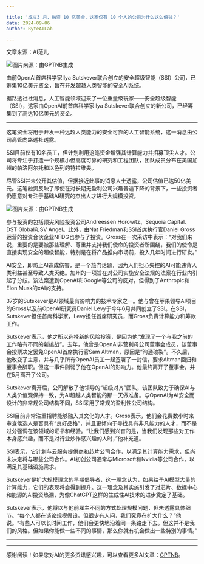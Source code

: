 ```yaml
---

title: '成立3 月，融资 10 亿美金，这家仅有 10 个人的公司为什么这么值钱？'
date: 2024-09-06
author: ByteAILab

---
```


文章来源：AI范儿

![图片来源：由GPTNB生成](http://www.jesonc.com/upload/3B33CB85B496C0CB6FBA4C2BD79320AD/1725521411373/FqF02YR3t6Ol2bl6x4V8Fkg48Eti.png)

由前OpenAI首席科学家Ilya Sutskever联合创立的安全超级智能（SSI）公司，已筹集10亿美元资金，旨在开发超越人类智能的安全AI系统。

据路透社社消息，人工智能领域迎来了一位重量级玩家——安全超级智能（SSI），这家由OpenAI前首席科学家Ilya Sutskever联合创立的新公司，已经筹集到了高达10亿美元的资金。

---
这笔资金将用于开发一种远超人类能力的安全可靠的人工智能系统，这一消息由公司高管向路透社透露。

SSI目前仅有10名员工，但计划利用这笔资金增强其计算能力并招募顶尖人才。公司将专注于打造一个规模小但高度可靠的研究和工程团队，团队成员分布在美国加州的帕洛阿尔托和以色列的特拉维夫。

尽管SSI并未公开其估值，但据接近此事的消息人士透露，公司估值已达50亿美元。这笔融资反映了即使在对长期无盈利公司兴趣普遍下降的背景下，一些投资者仍愿意对专注于基础AI研究的杰出人才进行大规模投资。

![图片来源：由GPTNB生成](http://www.jesonc.com/FjQFbq5YhNhUBKkcTtnLUJyQpNLE)

参与投资的包括顶尖风险投资公司Andreessen Horowitz、Sequoia Capital、DST Global和SV Angel。此外，由Nat Friedman和SSI首席执行官Daniel Gross运营的投资合伙企业NFDG也参与了投资。Gross在一次采访中表示：“对我们来说，重要的是要被那些理解、尊重并支持我们使命的投资者所围绕，我们的使命是直接实现安全的超级智能，特别是在将产品推向市场前，投入几年时间进行研发。”

AI安全，即防止AI造成伤害，是一个热门话题，因为人们担心失控的AI可能违背人类利益甚至导致人类灭绝。加州的一项旨在对公司实施安全法规的法案在行业内引起了分歧。该法案遭到OpenAI和Google等公司的反对，但得到了Anthropic和Elon Musk的xAI的支持。

37岁的Sutskever是AI领域最有影响力的技术专家之一。他与曾在苹果领导AI项目的Gross以及前OpenAI研究员Daniel Levy于今年6月共同创立了SSI。在SSI，Sutskever担任首席科学家，Levy担任首席研究员，而Gross负责计算能力和筹款工作。

Sutskever表示，他之所以选择新的风险投资，是因为他“发现了一个与我之前的工作略有不同的新挑战”。去年，他曾是OpenAI非营利母公司董事会成员，该董事会投票决定罢免OpenAI首席执行官Sam Altman，原因是“沟通破裂”。不久后，他改变了主意，并与几乎所有OpenAI员工一起签署了一封信，要求Altman回归和董事会辞职。但这一事件削弱了他在OpenAI的影响力。他最终离开了董事会，并在5月离开了公司。

Sutskever离开后，公司解散了他领导的“超级对齐”团队，该团队致力于确保AI与人类价值观保持一致，为AI超越人类智能的那一天做准备。与OpenAI为AI安全而设计的非常规公司结构不同，SSI采用了常规的盈利性公司结构。

SSI目前非常注重招聘能够融入其文化的人才。Gross表示，他们会花费数小时来审查候选人是否具有“良好品格”，并且更倾向于寻找具有非凡能力的人才，而不是过分强调在该领域的证书和经验。“让我们感到兴奋的是，当我们发现那些对工作本身感兴趣，而不是对行业炒作感兴趣的人时，”他补充道。

SSI表示，它计划与云服务提供商和芯片公司合作，以满足其计算能力需求，但尚未决定将与哪些公司合作。AI初创公司通常与Microsoft和Nvidia等公司合作，以满足其基础设施需求。

Sutskever是扩大规模理念的早期倡导者，这一理念认为，如果给予AI模型大量的计算能力，它们的表现将会得到提升。这一理念及其实施引发了对芯片、数据中心和能源的AI投资热潮，为像ChatGPT这样的生成性AI技术的进步奠定了基础。

Sutskever表示，他将以与他前雇主不同的方式处理规模问题，但未透露具体细节。“每个人都在谈论规模假设。但很少有人问，我们究竟在扩大什么？”他说。“有些人可以长时间工作，他们会更快地沿着同一条路走下去。但这并不是我们的风格。但如果你能做一些不同的事情，那么你就有机会做出一些特别的事情。”

---
---
感谢阅读！如果您对AI的更多资讯感兴趣，可以查看更多AI文章：[GPTNB](https://gptnb.com)。
